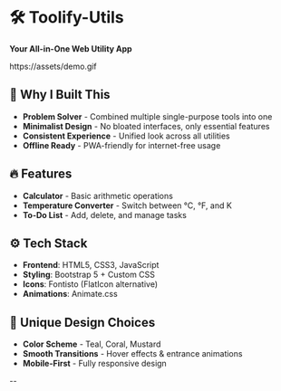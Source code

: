 # 🛠️ Toolify-Utils  
**Your All-in-One Web Utility App**  

https://assets/demo.gif  

## 🌟 Why I Built This  
- **Problem Solver** - Combined multiple single-purpose tools into one  
- **Minimalist Design** - No bloated interfaces, only essential features  
- **Consistent Experience** - Unified look across all utilities  
- **Offline Ready** - PWA-friendly for internet-free usage  

## 🔥 Features  
- **Calculator** - Basic arithmetic operations  
- **Temperature Converter** - Switch between °C, °F, and K  
- **To-Do List** - Add, delete, and manage tasks  

## ⚙ Tech Stack  
- **Frontend**: HTML5, CSS3, JavaScript  
- **Styling**: Bootstrap 5 + Custom CSS  
- **Icons**: Fontisto (FlatIcon alternative)  
- **Animations**: Animate.css  

## 🎨 Unique Design Choices  
- **Color Scheme** - Teal, Coral, Mustard  
- **Smooth Transitions** - Hover effects & entrance animations  
- **Mobile-First** - Fully responsive design  

--
